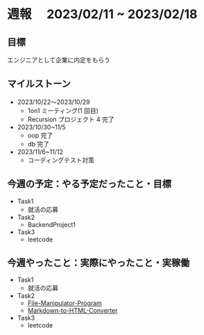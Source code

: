 # 週報　 2023/02/11 ~ 2023/02/18

## 目標

エンジニアとして企業に内定をもらう

## マイルストーン

- 2023/10/22〜2023/10/29
  - 1on1 ミーティング(1 回目)
  - Recursion プロジェクト 4 完了
- 2023/10/30~11/5
  - oop 完了
  - db 完了
- 2023/11/6~11/12
  - コーディングテスト対策

## 今週の予定：やる予定だったこと・目標

- Task1
  - 就活の応募
- Task2
  - BackendProject1
- Task3
  - leetcode

## 今週やったこと：実際にやったこと・実稼働
- Task1
  - 就活の応募
- Task2
  - [File-Manipulator-Program](https://github.com/Taiga2022/File-Manipulator-Program)
  - [Markdown-to-HTML-Converter](https://github.com/Taiga2022/Markdown-to-HTML-Converter)
- Task3
  - leetcode
